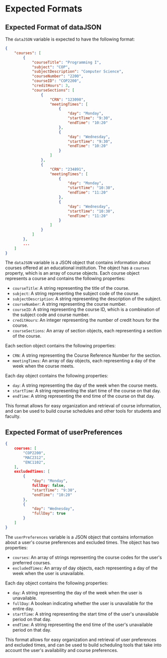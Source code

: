 # Expected Formats

## Expected Format of dataJSON

The `dataJSON` variable is expected to have the following format:

```json
{
    "courses": [
        {
            "courseTitle": "Programming I",
            "subject": "COP",
            "subjectDescription": "Computer Science",
            "courseNumber": "2200",
            "courseID": "COP2200",
            "creditHours": 3,
            "courseSections": [
                {
                    "CRN": "123098",
                    "meetingTimes": [
                        {
                            "day": "Monday",
                            "startTime": "9:30",
                            "endTime": "10:20"
                        },
                        {
                            "day": "Wednesday",
                            "startTime": "9:30",
                            "endTime": "10:20"
                        }
                    ]
                },
                {
                    "CRN": "234891",
                    "meetingTimes": [
                        {
                            "day": "Monday",
                            "startTime": "10:30",
                            "endTime": "11:20"
                        },
                        {
                            "day": "Wednesday",
                            "startTime": "10:30",
                            "endTime": "11:20"
                        }
                    ]
                }
            ]
        },
        ...
    ]
}
```

The `dataJSON` variable is a JSON object that contains information about courses offered at an educational institution. The object has a `courses` property, which is an array of course objects. Each course object represents a course and contains the following properties:

- `courseTitle`: A string representing the title of the course.
- `subject`: A string representing the subject code of the course.
- `subjectDescription`: A string representing the description of the subject.
- `courseNumber`: A string representing the course number.
- `courseID`: A string representing the course ID, which is a combination of the subject code and course number.
- `creditHours`: An integer representing the number of credit hours for the course.
- `courseSections`: An array of section objects, each representing a section of the course.

Each section object contains the following properties:

- `CRN`: A string representing the Course Reference Number for the section.
- `meetingTimes`: An array of day objects, each representing a day of the week when the course meets.

Each day object contains the following properties:

- `day`: A string representing the day of the week when the course meets.
- `startTime`: A string representing the start time of the course on that day.
- `endTime`: A string representing the end time of the course on that day.

This format allows for easy organization and retrieval of course information, and can be used to build course schedules and other tools for students and faculty.

## Expected Format of userPreferences

```json
{
    courses: [
        "COP2200",
        "MAC2312",
        "ENC1102",
    ],
    excludedTimes: [
        {
            "day": "Monday",
            fullDay: false,
            "startTime": "9:30",
            "endTime": "10:20"
        },
        {
            "day": "Wednesday",
            "fullDay": true
        }
    ]
}
```

The `userPreferences` variable is a JSON object that contains information about a user's course preferences and excluded times. The object has two properties:

- `courses`: An array of strings representing the course codes for the user's preferred courses.
- `excludedTimes`: An array of day objects, each representing a day of the week when the user is unavailable.

Each day object contains the following properties:

- `day`: A string representing the day of the week when the user is unavailable.
- `fullDay`: A boolean indicating whether the user is unavailable for the entire day.
- `startTime`: A string representing the start time of the user's unavailable period on that day.
- `endTime`: A string representing the end time of the user's unavailable period on that day.

This format allows for easy organization and retrieval of user preferences and excluded times, and can be used to build scheduling tools that take into account the user's availability and course preferences.
